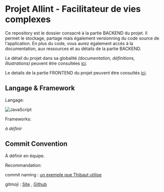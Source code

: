 # Projet Allint - Facilitateur de vies complexes

Ce repository est le dossier consacré à la partie BACKEND du projet. Il permet le stockage, partage mais également versionning du code source de l'application. En plus du code, vous aurez également accès à la documentation, aux ressources et au détails de la partie BACKEND.

Le détail du projet dans sa globalité *(documentation, définitions, illustrations)* peuvent être consultées [ici](https://drive.google.com/drive/folders/13Aw03FRaQAilZuojdAiWWhRGFeFDfUyL?usp=sharing).

Le details de la partie FRONTEND du projet peuvent être consultés [ici](https://github.com/O-clock-Maya/projet-08-allint-front).

## Langage & Framework

Langage:

![JavaScript](https://img.shields.io/badge/javascript-%23323330.svg?style=for-the-badge&logo=javascript&logoColor=%23F7DF1E)

Frameworks:

*à définir*

## Commit Convention

À définir en équipe.

Recommandation:

commit naming : [un exemple que Thibaut utilise](https://buzut.net/cours/versioning-avec-git/bien-nommer-ses-commits)

gitmoji : [Site](https://gitmoji.dev/) , [Github](https://github.com/carloscuesta/gitmoji)
